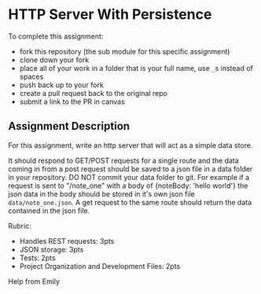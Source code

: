 HTTP Server With Persistence
============================
To complete this assignment:
  * fork this repository (the sub module for this specific assignment)
  * clone down your fork
  * place all of your work in a folder that is your full name, use `_`s instead of spaces
  * push back up to your fork
  * create a pull request back to the original repo
  * submit a link to the PR in canvas

Assignment Description
--------------------------
For this assignment, write an http server that will act as a simple data store.

It should respond to GET/POST requests for a single route and
the data coming in from a post request should be saved to a json file in
a data folder in your repository. DO NOT commit your data folder to git. For example
 if a request is sent to "/note_one" with a body of {noteBody: 'hello world'}
the json data in the body should be stored in it's own json file `data/note_one.json`.
A get request to the same route should return the data contained in the json file.

Rubric:

  * Handles REST requests: 3pts
  * JSON storage: 3pts
  * Tests: 2pts
  * Project Organization and Development Files: 2pts

Help from Emily
